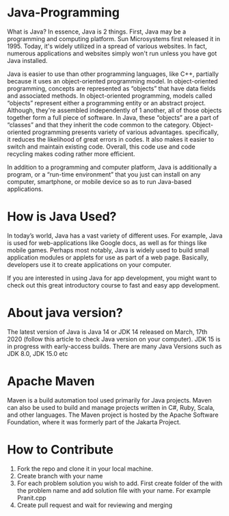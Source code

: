 # Java-Programming
What is Java? 
In essence, Java is 2 things. First, Java may be a programming and computing platform. Sun Microsystems first released it in 1995. Today, it's widely utilized in a spread of various websites. In fact, numerous applications and websites simply won't run unless you have got Java installed.

Java is easier to use than other programming languages, like C++, partially because it uses an object-oriented programming model. In object-oriented programming, concepts are represented as “objects” that have data fields and associated methods. In object-oriented programming, models called “objects” represent either a programming entity or an abstract project. Although, they're assembled independently of 1 another, all of those objects together form a full piece of software. In Java, these “objects” are a part of “classes” and that they inherit the code common to the category. Object-oriented programming presents variety of various advantages. specifically, it reduces the likelihood of great errors in codes. It also makes it easier to switch and maintain existing code. Overall, this code use and code recycling makes coding rather more efficient.

In addition to a programming and computer platform, Java is additionally a program, or a “run-time environment” that you just can install on any computer, smartphone, or mobile device so as to run Java-based applications.

# How is Java Used?

In today’s world, Java has a vast variety of different uses. For example, Java is used for web-applications like Google docs, as well as for things like mobile games. Perhaps most notably, Java is widely used to build small application modules or applets for use as part of a web page. Basically, developers use it to create applications on your computer.

If you are interested in using Java for app development, you might want to check out this great introductory course to fast and easy app development.

# About java version?
The latest version of Java is Java 14 or JDK 14 released on March, 17th 2020 (follow this article to check Java version on your computer). JDK 15 is in progress with early-access builds. There are many Java Versions such as JDK 8.0, JDK 15.0 etc 

# Apache Maven
Maven is a build automation tool used primarily for Java projects. Maven can also be used to build and manage projects written in C#, Ruby, Scala, and other languages. The Maven project is hosted by the Apache Software Foundation, where it was formerly part of the Jakarta Project.

# How to Contribute
1. Fork the repo and clone it in your local machine. 
2. Create branch with your name
3. For each problem solution you wish to add. First create folder of the with the problem name and add solution file with your name. For example Pranit.cpp
4. Create pull request and wait for reviewing and merging 
